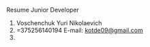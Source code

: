  Resume Junior Developer
 
1. Voschenchuk Yuri Nikolaevich
2. =375256140194 E-mail: kotde09@gmail.com
3.
